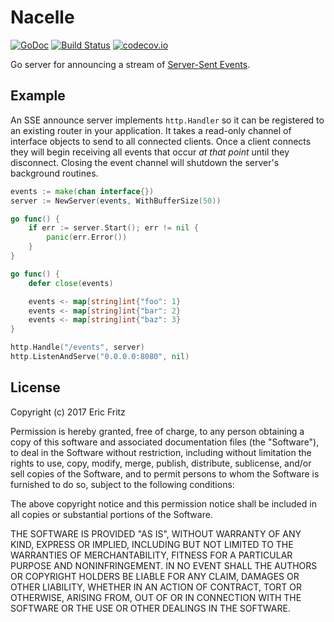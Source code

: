 # Nacelle

[![GoDoc](https://godoc.org/github.com/efritz/sse?status.svg)](https://godoc.org/github.com/efritz/sse)
[![Build Status](https://secure.travis-ci.org/efritz/sse.png)](http://travis-ci.org/efritz/sse)
[![codecov.io](http://codecov.io/github/efritz/sse/coverage.svg?branch=master)](http://codecov.io/github/efritz/sse?branch=master)

Go server for announcing a stream of [Server-Sent Events](https://en.wikipedia.org/wiki/Server-sent_events).

## Example

An SSE announce server implements `http.Handler` so it can be registered to
an existing router in your application. It takes a read-only channel of
interface objects to send to all connected clients. Once a client connects
they will begin receiving all events that occur *at that point* until they
disconnect. Closing the event channel will shutdown the server's background
routines.

```go
events := make(chan interface{})
server := NewServer(events, WithBufferSize(50))

go func() {
    if err := server.Start(); err != nil {
        panic(err.Error())
    }
}

go func() {
    defer close(events)

    events <- map[string]int{"foo": 1}
    events <- map[string]int{"bar": 2}
    events <- map[string]int{"baz": 3}
}

http.Handle("/events", server)
http.ListenAndServe("0.0.0.0:8080", nil)
```

## License

Copyright (c) 2017 Eric Fritz

Permission is hereby granted, free of charge, to any person obtaining a copy
of this software and associated documentation files (the "Software"), to deal
in the Software without restriction, including without limitation the rights
to use, copy, modify, merge, publish, distribute, sublicense, and/or sell
copies of the Software, and to permit persons to whom the Software is
furnished to do so, subject to the following conditions:

The above copyright notice and this permission notice shall be included in
all copies or substantial portions of the Software.

THE SOFTWARE IS PROVIDED "AS IS", WITHOUT WARRANTY OF ANY KIND, EXPRESS OR
IMPLIED, INCLUDING BUT NOT LIMITED TO THE WARRANTIES OF MERCHANTABILITY,
FITNESS FOR A PARTICULAR PURPOSE AND NONINFRINGEMENT. IN NO EVENT SHALL THE
AUTHORS OR COPYRIGHT HOLDERS BE LIABLE FOR ANY CLAIM, DAMAGES OR OTHER
LIABILITY, WHETHER IN AN ACTION OF CONTRACT, TORT OR OTHERWISE, ARISING FROM,
OUT OF OR IN CONNECTION WITH THE SOFTWARE OR THE USE OR OTHER DEALINGS IN
THE SOFTWARE.

